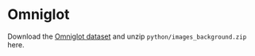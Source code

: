 # Omniglot

Download the [Omniglot dataset](https://github.com/brendenlake/omniglot/raw/master/python/images_background.zip) and unzip `python/images_background.zip` here.
